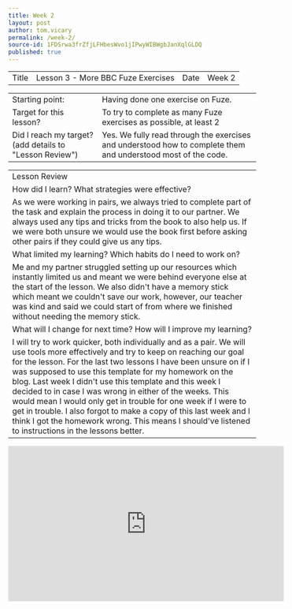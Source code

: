 ```yaml
---
title: Week 2
layout: post
author: tom.vicary
permalink: /week-2/
source-id: 1FDSrwa3frZfjLFHbesWvo1jIPwyWIBWgbJanXqlGLDQ
published: true
---
```

<table>
  <tr>
    <td>Title</td>
    <td>Lesson 3 - More BBC Fuze Exercises</td>
    <td>Date</td>
    <td>Week 2</td>
  </tr>
</table>


<table>
  <tr>
    <td>Starting point:</td>
    <td>Having done one exercise on Fuze.</td>
  </tr>
  <tr>
    <td>Target for this lesson?</td>
    <td>To try to complete as many Fuze exercises as possible, at least 2</td>
  </tr>
  <tr>
    <td>Did I reach my target? 
(add details to "Lesson Review")</td>
    <td> Yes. We fully read through the exercises and understood how to complete them and understood most of the code.</td>
  </tr>
</table>


<table>
  <tr>
    <td>Lesson Review</td>
  </tr>
  <tr>
    <td>How did I learn? What strategies were effective? </td>
  </tr>
  <tr>
    <td>As we were working in pairs, we always tried to complete part of the task and explain the process in doing it to our partner. We always used any tips and tricks from the book to also help us. If we were both unsure we would use the book first before asking other pairs if they could give us any tips.</td>
  </tr>
  <tr>
    <td>What limited my learning? Which habits do I need to work on? </td>
  </tr>
  <tr>
    <td>Me and my partner struggled setting up our resources which instantly limited us and meant we were behind everyone else at the start of the lesson. We also didn't have a memory stick which meant we couldn't save our work, however, our teacher was kind and said we could start of from where we finished without needing the memory stick.</td>
  </tr>
  <tr>
    <td>What will I change for next time? How will I improve my learning?</td>
  </tr>
  <tr>
    <td>I will try to work quicker, both individually and as a pair. We will use tools more effectively and try to keep on reaching our goal for the lesson. For the last two lessons I have been unsure on if I was supposed to use this template for my homework on the blog. Last week I didn't use this template and this week I decided to in case I was wrong in either of the weeks. This would mean I would only get in trouble for one week if I were to get in trouble. I also forgot to make a copy of this last week and I think I got the homework wrong. This means I should've listened to instructions in the lessons better.</td>
  </tr>
</table>


<iframe width="560" height="315" src="https://www.youtube.com/embed/lekfZs1jJH0" frameborder="0" allowfullscreen></iframe>
